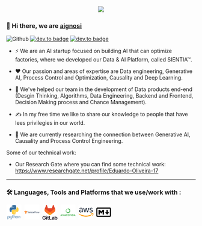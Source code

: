 <div id="header" align="center">
  <img src="https://media.giphy.com/media/ZeFG00TVXs54Pw4c8e/giphy.gif" width="300"/>
</div>

### 👋 Hi there, we are **[aignosi](https://www.aignosi.com/)**

![Github](https://img.shields.io/github/followers/Aignosi?style=social) 
[![dev.to badge](https://img.shields.io/badge/-aignosi-blue?style=flat&logo=linkedin)](https://www.linkedin.com/company/aignosi/) 
[![dev.to badge](https://img.shields.io/badge/-Twitter-blue?style=flat&logo=twitter)](https://twitter.com/Aignosi)
   

- ⚡ We are an AI startup focused on building AI that can optimize factories, where we developed our Data & AI Platform, called SIENTIA™.

- ❤️ Our passion and areas of expertise are Data engineering, Generative AI, Process Control and Optimization, Causality and Deep Learning.

- 🌟 We've helped our team in the development of Data products end-end (Desgin Thinking, Algorithms, Data Engineering, Backend and Frontend, Decision Making process and Chance Management).
 
- ✍️ In my free time we like to share our knowledge to people that have lees privilegies in our world.

- 🔭 We are currently researching the connection between Generative AI, Causality and Process Control Engineering.


Some of our technical work:
- Our Research Gate where you can find some technical work: https://www.researchgate.net/profile/Eduardo-Oliveira-17

---

### :hammer_and_wrench: Languages, Tools and Platforms that we use/work with :

<div>

  <img src="https://github.com/devicons/devicon/blob/master/icons/python/python-original-wordmark.svg" title="Python" alt="Python" width="40" height="40"/>&nbsp;
  <img src="https://github.com/devicons/devicon/blob/master/icons/tensorflow/tensorflow-original-wordmark.svg" title="Tensorflow" alt="TF" width="40" height="40"/>&nbsp;
  <img src="https://github.com/devicons/devicon/blob/master/icons/gitlab/gitlab-original-wordmark.svg" title="Gitlab" alt="Git" width="40" height="40"/>&nbsp;
  <img src="https://github.com/devicons/devicon/blob/master/icons/anaconda/anaconda-original-wordmark.svg" title="Anaconda" alt="Conda" width="40" height="40"/>&nbsp;
  <img src="https://github.com/devicons/devicon/blob/master/icons/amazonwebservices/amazonwebservices-original-wordmark.svg" title="AWS" alt="AWS" width="40" height="40"/>&nbsp;
  <img src="https://github.com/devicons/devicon/blob/master/icons/markdown/markdown-original.svg" title="Markdown" alt="Markdown" width="40" height="40"/>&nbsp;

<div>

<!-- 
Future adds
[![Top Langs](https://github-readme-stats.vercel.app/api/top-langs/?username=edumagol&layout=compact&theme=vision-friendly-dark)](https://github.com/edumagol/github-readme-stats)

Reference for creating this profile README.md file
https://www.sitepoint.com/github-profile-readme/

-->

